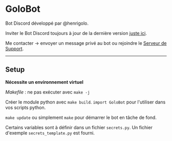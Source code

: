 # GoloBot

Bot Discord développé par @henrigolo.

Inviter le Bot Discord toujours à jour de la dernière version [juste ici](https://discord.com/api/oauth2/authorize?client_id=1045367982060220557&permissions=8&scope=bot%20applications.commands).

Me contacter → envoyer un message privé au bot ou rejoindre le [Serveur de Support](https://discord.gg/V2spkxSp8N).

---

## Setup

**Nécessite un environnement virtuel**

*Makefile* : ne pas exécuter avec `make -j`

Créer le module python avec `make build`.
`import GoloBot` pour l'utiliser dans vos scripts python.

`make update` ou simplement `make` pour démarrer le bot en tâche de fond.

Certains variables sont à définir dans un fichier `secrets.py`. 
Un fichier d'exemple `secrets_template.py` est fourni.
